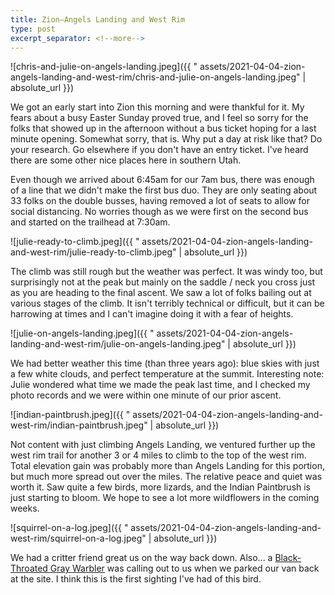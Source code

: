 ```yaml
---
title: Zion–Angels Landing and West Rim
type: post
excerpt_separator: <!--more-->
---
```


![chris-and-julie-on-angels-landing.jpeg]({{ "
assets/2021-04-04-zion-angels-landing-and-west-rim/chris-and-julie-on-angels-landing.jpeg"
| absolute_url }})

We got an early start into Zion this morning and were thankful for it. My fears
about a busy Easter Sunday proved true, and I feel so sorry for the folks that
showed up in the afternoon without a bus ticket hoping for a last minute
opening. Somewhat sorry, that is. Why put a day at risk like that? Do your
research. Go elsewhere if you don't have an entry ticket. I've heard there are
some other nice places here in southern Utah.

<!--more-->

Even though we arrived about 6:45am for our 7am bus, there was enough of a line
that we didn't make the first bus duo. They are only seating about 33 folks on
the double busses, having removed a lot of seats to allow for social distancing.
No worries though as we were first on the second bus and started on the
trailhead at 7:30am.

![julie-ready-to-climb.jpeg]({{ "
assets/2021-04-04-zion-angels-landing-and-west-rim/julie-ready-to-climb.jpeg" |
absolute_url }})

The climb was still rough but the weather was perfect. It was windy too, but
surprisingly not at the peak but mainly on the saddle / neck you cross just as
you are heading to the final ascent. We saw a lot of folks bailing out at
various stages of the climb. It isn't terribly technical or difficult, but it
can be harrowing at times and I can't imagine doing it with a fear of heights.

![julie-on-angels-landing.jpeg]({{ "
assets/2021-04-04-zion-angels-landing-and-west-rim/julie-on-angels-landing.jpeg"
| absolute_url }})

We had better weather this time (than three years ago): blue skies with just a
few white clouds, and perfect temperature at the summit. Interesting note: Julie
wondered what time we made the peak last time, and I checked my photo records
and we were within one minute of our prior ascent.

![indian-paintbrush.jpeg]({{ "
assets/2021-04-04-zion-angels-landing-and-west-rim/indian-paintbrush.jpeg" |
absolute_url }})

Not content with just climbing Angels Landing, we ventured further up the west
rim trail for another 3 or 4 miles to climb to the top of the west rim. Total
elevation gain was probably more than Angels Landing for this portion, but much
more spread out over the miles. The relative peace and quiet was worth it. Saw
quite a few birds, more lizards, and the Indian Paintbrush is just starting to
bloom. We hope to see a lot more wildflowers in the coming weeks.

![squirrel-on-a-log.jpeg]({{ "
assets/2021-04-04-zion-angels-landing-and-west-rim/squirrel-on-a-log.jpeg" |
absolute_url }})

We had a critter friend great us on the way back down. Also...
a [Black-Throated Gray Warbler](https://www.audubon.org/field-guide/bird/black-throated-gray-warbler)
was calling out to us when we parked our van back at the site. I think this is
the first sighting I've had of this bird.